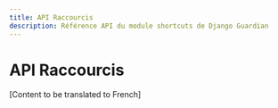 ```yaml
---
title: API Raccourcis
description: Référence API du module shortcuts de Django Guardian
---
```


# API Raccourcis

[Content to be translated to French]

<!-- This page content will be translated from the main English api/shortcuts.md -->
